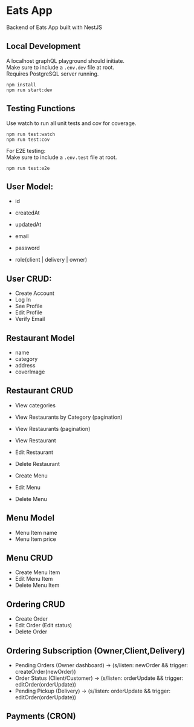 # Eats App

Backend of Eats App built with NestJS

## Local Development
A localhost graphQL playground should initiate.
</br>
Make sure to include a <code>.env.dev</code> file at root.
</br>
Requires PostgreSQL server running.
```(bash)
npm install 
npm run start:dev
```

## Testing Functions
Use watch to run all unit tests and cov for coverage.
```
npm run test:watch
npm run test:cov
```
For E2E testing:<br/>
Make sure to include a <code>.env.test</code> file at root.
```
npm run test:e2e
```

## User Model:

-   id
-   createdAt
-   updatedAt

-   email
-   password
-   role(client | delivery | owner)

## User CRUD:

-   Create Account
-   Log In
-   See Profile
-   Edit Profile
-   Verify Email

## Restaurant Model

-   name
-   category
-   address
-   coverImage

## Restaurant CRUD

-   View categories
-   View Restaurants by Category (pagination)
-   View Restaurants (pagination)
-   View Restaurant

-   Edit Restaurant
-   Delete Restaurant

-   Create Menu
-   Edit Menu
-   Delete Menu

## Menu Model

-   Menu Item name
-   Menu Item price

## Menu CRUD

-   Create Menu Item
-   Edit Menu Item
-   Delete  Menu Item

## Ordering CRUD

-   Create Order
-   Edit Order (Edit status)
-   Delete Order

## Ordering Subscription (Owner,Client,Delivery)

-   Pending Orders (Owner dashboard)
    -> (s/listen: newOrder  && trigger: createOrder(newOrder))
-   Order Status (Client/Customer)
    -> (s/listen: orderUpdate && trigger: editOrder(orderUpdate))
-   Pending Pickup (Delivery)
    -> (s/listen: orderUpdate && trigger: editOrder(orderUpdate))

## Payments (CRON)